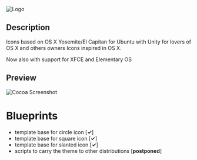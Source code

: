![Logo](https://raw.githubusercontent.com/libredeb/cocoa-icon-theme/master/cocoa-logo.png)

## Description

Icons based on OS X Yosemite/El Capitan for Ubuntu with Unity for lovers of OS X and others owners Icons inspired in OS X.

Now also with support for XFCE and Elementary OS

## Preview

![Cocoa Screenshot](https://lh3.googleusercontent.com/-VFyorQRdS98/Vl9I6gbgYsI/AAAAAAAAC68/AS9SL5TSZOI/w530-d-h437-p-rw/icons.png)

# Blueprints
* template base for circle icon [__✓__]
* template base for square icon [__✓__]
* template base for slanted icon [__✓__]
* scripts to carry the theme to other distributions [__postponed__]
